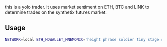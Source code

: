 this is a yolo trader. it uses market sentiment on ETH, BTC and LINK to determine trades on the synthetix futures market.


## Usage
```sh
NETWORK=local ETH_HDWALLET_MNEMONIC='height phrase soldier tiny stage suspect virtual power alert baby nothing borrow camera pulse agent' node src/ run
```